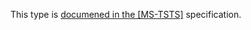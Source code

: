 This type is [documened in the [MS-TSTS]](https://learn.microsoft.com/en-us/openspecs/windows_protocols/ms-tsts/07167f99-bd89-4338-b3c7-7aafcc75334f) specification.
